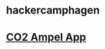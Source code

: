 # hackercamphagen

# [CO2 Ampel App](https://flutlab.io/sandbox/891c3163-a440-458c-b413-ce80328ddc54)
